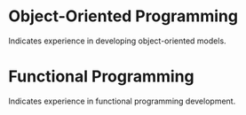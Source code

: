 Object-Oriented Programming
===========================

Indicates experience in developing object-oriented models. 


Functional Programming
======================

Indicates experience in functional programming development.
